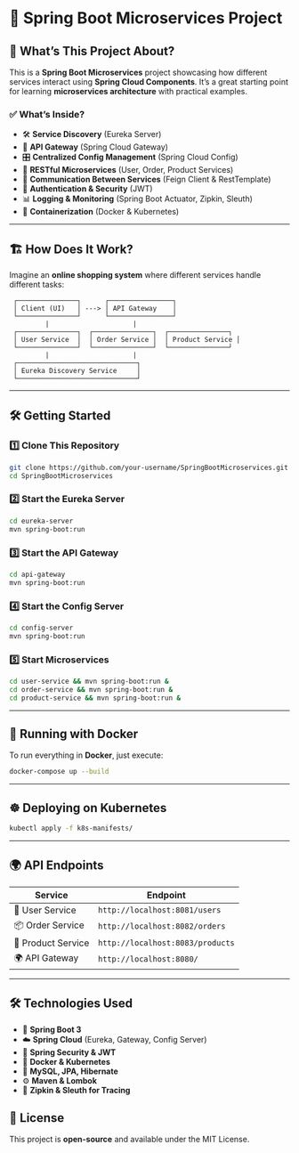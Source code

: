 # 🌟 Spring Boot Microservices Project

## 🚀 What’s This Project About?
This is a **Spring Boot Microservices** project showcasing how different services interact using **Spring Cloud Components**. It’s a great starting point for learning **microservices architecture** with practical examples.

### ✅ What’s Inside?
- 🛠 **Service Discovery** (Eureka Server)
- 🔀 **API Gateway** (Spring Cloud Gateway)
- 🎛 **Centralized Config Management** (Spring Cloud Config)
- 📡 **RESTful Microservices** (User, Order, Product Services)
- 🔗 **Communication Between Services** (Feign Client & RestTemplate)
- 🔑 **Authentication & Security** (JWT)
- 📊 **Logging & Monitoring** (Spring Boot Actuator, Zipkin, Sleuth)
- 🐳 **Containerization** (Docker & Kubernetes)

---
## 🏗 How Does It Work?
Imagine an **online shopping system** where different services handle different tasks:

```
 ┌───────────────┐      ┌────────────────┐
 │ Client (UI)   │ ---> │ API Gateway    │
 └───────────────┘      └────────────────┘
         |                     |
 ┌───────────────┐  ┌───────────────┐  ┌───────────────┐
 │ User Service  │  │ Order Service │  │ Product Service │
 └───────────────┘  └───────────────┘  └───────────────┘
         |                     |
 ┌──────────────────────────────┐
 │ Eureka Discovery Service     │
 └──────────────────────────────┘
```

---
## 🛠 Getting Started
### 1️⃣ Clone This Repository
```sh
git clone https://github.com/your-username/SpringBootMicroservices.git
cd SpringBootMicroservices
```

### 2️⃣ Start the Eureka Server
```sh
cd eureka-server
mvn spring-boot:run
```

### 3️⃣ Start the API Gateway
```sh
cd api-gateway
mvn spring-boot:run
```

### 4️⃣ Start the Config Server
```sh
cd config-server
mvn spring-boot:run
```

### 5️⃣ Start Microservices
```sh
cd user-service && mvn spring-boot:run &
cd order-service && mvn spring-boot:run &
cd product-service && mvn spring-boot:run &
```

---
## 🐳 Running with Docker
To run everything in **Docker**, just execute:
```sh
docker-compose up --build
```

---
## ☸️ Deploying on Kubernetes
```sh
kubectl apply -f k8s-manifests/
```

---
## 🌍 API Endpoints
| Service | Endpoint |
|---------|---------|
| 👤 User Service | `http://localhost:8081/users` |
| 📦 Order Service | `http://localhost:8082/orders` |
| 🏬 Product Service | `http://localhost:8083/products` |
| 🌍 API Gateway | `http://localhost:8080/` |

---
## 🛠 Technologies Used
- 🌱 **Spring Boot 3**
- ☁️ **Spring Cloud** (Eureka, Gateway, Config Server)
- 🔐 **Spring Security & JWT**
- 🐳 **Docker & Kubernetes**
- 💾 **MySQL, JPA, Hibernate**
- ⚙️ **Maven & Lombok**
- 🔎 **Zipkin & Sleuth for Tracing**


## 📜 License
This project is **open-source** and available under the MIT License.
